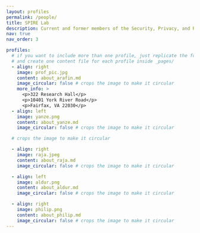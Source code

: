 ```yaml
---
layout: profiles
permalink: /people/
title: SPIRE Lab
description: Current and former members of the Security, Privacy, and Reverse Engineering Lab at GMU.
nav: true
nav_order: 3

profiles:
  # if you want to include more than one profile, just replicate the following block
  # and create one content file for each profile inside _pages/
  - align: right
    image: prof_pic.jpg
    content: about_arafin.md
    image_circular: false # crops the image to make it circular
    more_info: >
      <p>322 Research Hall</p>
      <p>10401 York River Road</p>
      <p>Fairfax, VA 22030</p>
  - align: left
    image: yanze.png
    content: about_yanze.md
    image_circular: false # crops the image to make it circular

  # crops the image to make it circular

  - align: right
    image: raja.jpeg
    content: about_raja.md
    image_circular: false # crops the image to make it circular

  - align: left
    image: aldur.png
    content: about_aldur.md
    image_circular: false # crops the image to make it circular

  - align: right
    image: philip.png
    content: about_philip.md
    image_circular: false # crops the image to make it circular
---
```

